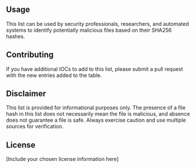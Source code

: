 ## Usage

This list can be used by security professionals, researchers, and automated systems to identify potentially malicious files based on their SHA256 hashes.

## Contributing

If you have additional IOCs to add to this list, please submit a pull request with the new entries added to the table.

## Disclaimer

This list is provided for informational purposes only. The presence of a file hash in this list does not necessarily mean the file is malicious, and absence does not guarantee a file is safe. Always exercise caution and use multiple sources for verification.

## License

[Include your chosen license information here]
